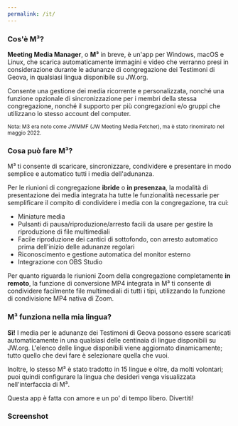 ```yaml
---
permalink: /it/
---
```

  
### Cos'è M³?

**Meeting Media Manager**, o **M³** in breve, è un'app per Windows, macOS e Linux, che scarica automaticamente immagini e video che verranno presi in considerazione durante le adunanze di congregazione dei Testimoni di Geova, in qualsiasi lingua disponibile su JW.org.

Consente una gestione dei media ricorrente e personalizzata, nonché una funzione opzionale di sincronizzazione per i membri della stessa congregazione, nonché il supporto per più congregazioni e/o gruppi che utilizzano lo stesso account del computer.

<sup>Nota: M3 era noto come JWMMF (JW Meeting Media Fetcher), ma è stato rinominato nel maggio 2022.</sup>

### Cosa può fare M³?

M³ ti consente di scaricare, sincronizzare, condividere e presentare in modo semplice e automatico tutti i media dell'adunanza.

Per le riunioni di congregazione **ibride** o **in presenzaa**, la modalità di presentazione dei media integrata ha tutte le funzionalità necessarie per semplificare il compito di condividere i media con la congregazione, tra cui:

- Miniature media
- Pulsanti di pausa/riproduzione/arresto facili da usare per gestire la riproduzione di file multimediali
- Facile riproduzione dei cantici di sottofondo, con arresto automatico prima dell'inizio delle adunanze regolari
- Riconoscimento e gestione automatica del monitor esterno
- Integrazione con OBS Studio

Per quanto riguarda le riunioni Zoom della congregazione completamente **in remoto**, la funzione di conversione MP4 integrata in M³ ti consente di condividere facilmente file multimediali di tutti i tipi, utilizzando la funzione di condivisione MP4 nativa di Zoom.

### M³ funziona nella mia lingua?

**Sì!** I media per le adunanze dei Testimoni di Geova possono essere scaricati automaticamente in una qualsiasi delle centinaia di lingue disponibili su JW.org. L'elenco delle lingue disponibili viene aggiornato dinamicamente; tutto quello che devi fare è selezionare quella che vuoi.

Inoltre, lo stesso M³ è stato tradotto in 15 lingue e oltre, da molti volontari; puoi quindi configurare la lingua che desideri venga visualizzata nell'interfaccia di M³.

Questa app è fatta con amore e un po' di tempo libero. Divertiti!

### Screenshot
